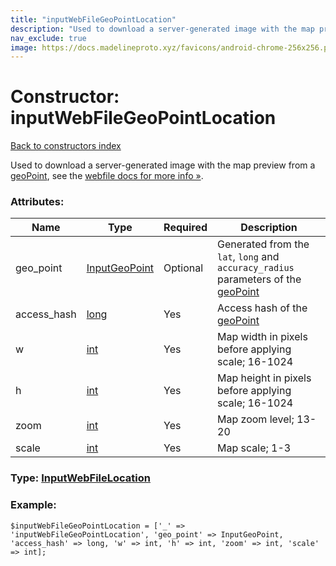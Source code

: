 ```yaml
---
title: "inputWebFileGeoPointLocation"
description: "Used to download a server-generated image with the map preview from a geoPoint, see the webfile docs for more info »."
nav_exclude: true
image: https://docs.madelineproto.xyz/favicons/android-chrome-256x256.png
---
```

# Constructor: inputWebFileGeoPointLocation  
[Back to constructors index](/API_docs/constructors/index.html)



Used to download a server-generated image with the map preview from a [geoPoint](../constructors/geoPoint.html), see the [webfile docs for more info »](https://core.telegram.org/api/files#downloading-webfiles).

### Attributes:

| Name     |    Type       | Required | Description |
|----------|---------------|----------|-------------|
|geo\_point|[InputGeoPoint](/API_docs/types/InputGeoPoint.html) | Optional|Generated from the `lat`, `long` and `accuracy_radius` parameters of the [geoPoint](../constructors/geoPoint.html)|
|access\_hash|[long](/API_docs/types/long.html) | Yes|Access hash of the [geoPoint](../constructors/geoPoint.html)|
|w|[int](/API_docs/types/int.html) | Yes|Map width in pixels before applying scale; 16-1024|
|h|[int](/API_docs/types/int.html) | Yes|Map height in pixels before applying scale; 16-1024|
|zoom|[int](/API_docs/types/int.html) | Yes|Map zoom level; 13-20|
|scale|[int](/API_docs/types/int.html) | Yes|Map scale; 1-3|



### Type: [InputWebFileLocation](/API_docs/types/InputWebFileLocation.html)


### Example:

```
$inputWebFileGeoPointLocation = ['_' => 'inputWebFileGeoPointLocation', 'geo_point' => InputGeoPoint, 'access_hash' => long, 'w' => int, 'h' => int, 'zoom' => int, 'scale' => int];
```  
